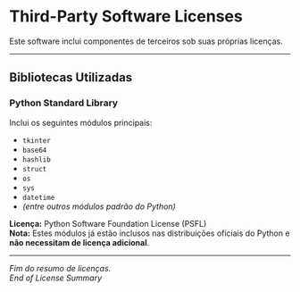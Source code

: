 # Third-Party Software Licenses

Este software inclui componentes de terceiros sob suas próprias licenças.

---

## Bibliotecas Utilizadas

### Python Standard Library
Inclui os seguintes módulos principais:
- `tkinter`  
- `base64`  
- `hashlib`  
- `struct`  
- `os`  
- `sys`  
- `datetime`  
- *(entre outros módulos padrão do Python)*

**Licença:** Python Software Foundation License (PSFL)  
**Nota:** Estes módulos já estão inclusos nas distribuições oficiais do Python e **não necessitam de licença adicional**.

---

_Fim do resumo de licenças._  
_End of License Summary_
